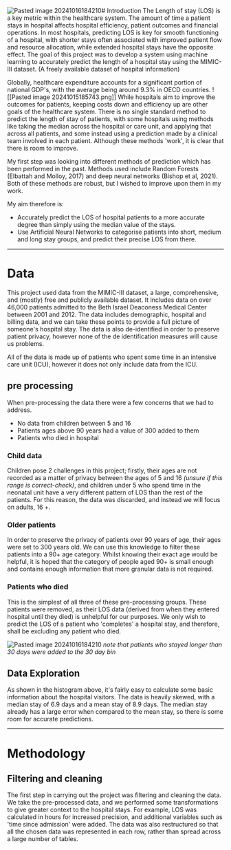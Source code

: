 ![Pasted image 20241016184210](https://github.com/user-attachments/assets/dafe8108-9fdb-4952-9195-8740c81fd883)# Introduction
The Length of stay (LOS) is a key metric within the healthcare system. The amount of time a patient stays in hospital affects hospital efficiency, patient outcomes and financial operations. In most hospitals, predicting LOS is key for smooth functioning of a hospital, with shorter stays often associated with improved patient flow and resource allocation, while extended hospital stays have the opposite effect.  The goal of this project was to develop a system using machine learning to accurately predict the length of a hospital stay using the MIMIC-III dataset. (A freely available dataset of hospital information)

Globally, healthcare expenditure accounts for a significant portion of national GDP's, with the average being around 9.3% in OECD countries.
![[Pasted image 20241015185743.png]]
While hospitals aim to improve the outcomes for patients, keeping costs down and efficiency up are other goals of the healthcare system. There is no single standard method to predict the length of stay of patients, with some hospitals using methods like taking the median across the hospital or care unit, and applying that across all patients, and some instead using a prediction made by a clinical team involved in each patient. Although these methods 'work', it is clear that there is room to improve. 

My first step was looking into different methods of prediction which has been performed in the past. Methods used include Random Forests (Elbattah and Molloy, 2017) and deep neural networks (Bishop et al, 2021). Both of these methods are robust, but I wished to improve upon them in my work. 

My aim therefore is:
- Accurately predict the LOS of hospital patients to a more accurate degree than simply using the median value of the stays. 
- Use Artificial Neural Networks to categorise patients into short, medium and long stay groups, and predict their precise LOS from there.
___
# Data
This project used data from the MIMIC-III dataset, a large, comprehensive, and (mostly) free and publicly available dataset. It includes data on over 46,000 patients admitted to the Beth Israel Deaconess Medical Center between 2001 and 2012. The data includes demographic, hospital and billing data, and we can take these points to provide a full picture of someone's hospital stay. The data is also de-identified in order to preserve patient privacy, however none of the de identification measures will cause us problems. 

All of the data is made up of patients who spent some time in an intensive care unit (ICU), however it does not only include data from the ICU.



## pre processing
When pre-processing the data there were a few concerns that we had to address.
- No data from children between 5 and 16
- Patients ages above 90 years had a value of 300 added to them
- Patients who died in hospital

### Child data
Children pose 2 challenges in this project; firstly, their ages are not recorded as a matter of privacy between the ages of 5 and 16 *(unsure if this range is correct-check)*, and children under 5 who spend time in the neonatal unit have a very different pattern of LOS than the rest of the patients. For this reason, the data was discarded, and instead we will focus on adults, 16 +.

### Older patients
In order to preserve the privacy of patients over 90 years of age, their ages were set to 300 years old. We can use this knowledge to filter these patients into a 90+ age category. Whilst knowing their exact age would be helpful, it is hoped that the category of people aged 90+ is small enough and contains enough information that more granular data is not required. 

### Patients who died
This is the simplest of all three of these pre-processing groups. These patients were removed, as their LOS data (derived from when they entered hospital until they died) is unhelpful for our purposes. We only wish to predict the LOS of a patient who 'completes' a hospital stay, and therefore, shall be excluding any patient who died. 


![Pasted image 20241016184210](https://github.com/user-attachments/assets/c5fcc1fb-c0d4-47a9-b36b-d87ae308549a)
*note that patients who stayed longer than 30 days were added to the 30 day bin*

## Data Exploration
As shown in the histogram above, it's fairly easy to calculate some basic information about the hospital visitors. The data is heavily skewed, with a median stay of 6.9 days and a mean stay of 8.9 days. The median stay already has a large error when compared to the mean stay, so there is some room for accurate predictions.

___
# Methodology
## Filtering and cleaning
The first step in carrying out the project was filtering and cleaning the data. We take the pre-processed data, and we performed some transformations to give greater context to the hospital stays. For example, LOS was calculated in hours for increased precision, and additional variables such as 'time since admission' were added. The data was also restructured so that all the chosen data was represented in each row, rather than spread across a large number of tables. 
